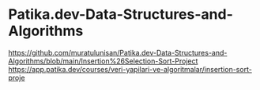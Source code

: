 # Patika.dev-Data-Structures-and-Algorithms

https://github.com/muratulunisan/Patika.dev-Data-Structures-and-Algorithms/blob/main/Insertion%26Selection-Sort-Project
https://app.patika.dev/courses/veri-yapilari-ve-algoritmalar/insertion-sort-proje

